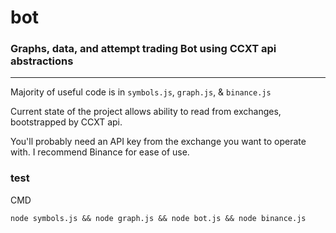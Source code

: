 # bot
### Graphs, data, and attempt trading Bot using CCXT api abstractions

_________________

Majority of useful code is in `symbols.js`, `graph.js`, & `binance.js`

Current state of the project allows ability to read from exchanges, bootstrapped by CCXT api.

You'll probably need an API key from the exchange you want to operate with. I recommend Binance for ease of use.

### test

CMD

`node symbols.js && node graph.js && node bot.js && node binance.js`


